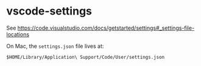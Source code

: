 # vscode-settings

See https://code.visualstudio.com/docs/getstarted/settings#_settings-file-locations

On Mac, the `settings.json` file lives at:

```
$HOME/Library/Application\ Support/Code/User/settings.json
```
